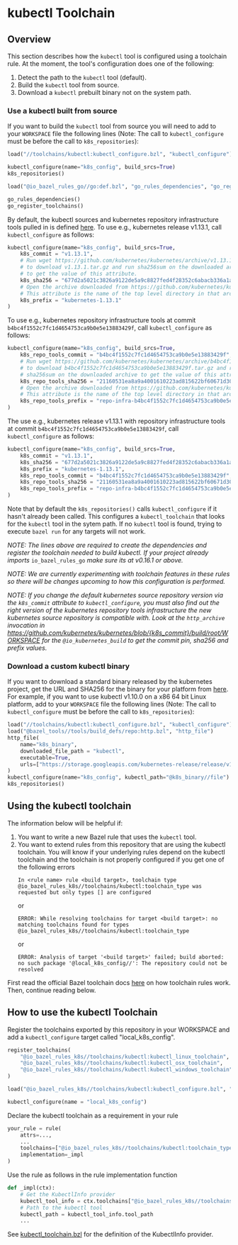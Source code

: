 # kubectl Toolchain

## Overview
This section describes how the `kubectl` tool is configured using a toolchain
rule. At the moment, the tool's configuration does one of the following:

1. Detect the path to the `kubectl` tool (default).
2. Build the `kubectl` tool from source.
3. Download a `kubectl` prebuilt binary not on the system path.

### Use a kubectl built from source
If you want to build the `kubectl` tool from source you will
need to add to your `WORKSPACE` file the following lines (Note:
The call to `kubectl_configure` must be before the call to
`k8s_repositories`):

```python
load("//toolchains/kubectl:kubectl_configure.bzl", "kubectl_configure")

kubectl_configure(name="k8s_config", build_srcs=True)
k8s_repositories()

load("@io_bazel_rules_go//go:def.bzl", "go_rules_dependencies", "go_register_toolchains")

go_rules_dependencies()
go_register_toolchains()
```

By default, the kubectl sources and kubernetes repository infrastructure tools
pulled in is defined [here](defaults.bzl). To use e.g., kubernetes release
v1.13.1, call `kubectl_configure` as follows:

```python
kubectl_configure(mame="k8s_config", build_srcs=True,
    k8s_commit = "v1.13.1",
    # Run wget https://github.com/kubernetes/kubernetes/archive/v1.13.1.tar.gz
    # to download v1.13.1.tar.gz and run sha256sum on the downloaded archive
    # to get the value of this attribute.
    k8s_sha256 = "677d2a5021c3826a9122de5a9c8827fed4f28352c6abacb336a1a5a007e434b7",
    # Open the archive downloaded from https://github.com/kubernetes/kubernetes/archive/v1.13.1.tar.gz.
    # This attribute is the name of the top level directory in that archive.
    k8s_prefix = "kubernetes-1.13.1"
)
```

To use e.g., kubernetes repository infrastructure tools at commit
`b4bc4f1552c7fc1d4654753ca9b0e5e13883429f`, call `kubectl_configure` as follows:

```python
kubectl_configure(mame="k8s_config", build_srcs=True,
    k8s_repo_tools_commit = "b4bc4f1552c7fc1d4654753ca9b0e5e13883429f",
    # Run wget https://github.com/kubernetes/kubernetes/archive/b4bc4f1552c7fc1d4654753ca9b0e5e13883429f.tar.gz
    # to download b4bc4f1552c7fc1d4654753ca9b0e5e13883429f.tar.gz and run
    # sha256sum on the downloaded archive to get the value of this attribute.
    k8s_repo_tools_sha256 = "21160531ea8a9a4001610223ad815622bf60671d308988c7057168a495a7e2e8",
    # Open the archive downloaded from https://github.com/kubernetes/kubernetes/archive/b4bc4f1552c7fc1d4654753ca9b0e5e13883429f.tar.gz
    # This attribute is the name of the top level directory in that archive.
    k8s_repo_tools_prefix = "repo-infra-b4bc4f1552c7fc1d4654753ca9b0e5e13883429f"
)
```

The use e.g., kubernetes release v1.13.1 with repository infrastructure tools
at commit `b4bc4f1552c7fc1d4654753ca9b0e5e13883429f`, call `kubectl_configure`
as follows:

```python
kubectl_configure(mame="k8s_config", build_srcs=True,
    k8s_commit = "v1.13.1",
    k8s_sha256 = "677d2a5021c3826a9122de5a9c8827fed4f28352c6abacb336a1a5a007e434b7",
    k8s_prefix = "kubernetes-1.13.1",
    k8s_repo_tools_commit = "b4bc4f1552c7fc1d4654753ca9b0e5e13883429f",
    k8s_repo_tools_sha256 = "21160531ea8a9a4001610223ad815622bf60671d308988c7057168a495a7e2e8",
    k8s_repo_tools_prefix = "repo-infra-b4bc4f1552c7fc1d4654753ca9b0e5e13883429f"
)
```

Note that by default the `k8s_repositories()` calls `kubectl_configure` if it
hasn't already been called. This configures a `kubectl_toolchain` that looks for
the `kubectl` tool in the sytem path. If no `kubectl` tool is found, trying to
execute `bazel run` for any targets will not work.

*NOTE: The lines above are required to create the dependencies and register
the toolchain needed to build kubectl. If your project already imports*
`io_bazel_rules_go` *make sure its at v0.16.1 or above.*

*NOTE: We are currently experimenting with toolchain features in these rules
so there will be changes upcoming to how this configuration is performed.*

*NOTE: If you change the default kubernetes source repository version via the
`k8s_commit` attribute to `kubectl_configure`, you must also find out the right
version of the kubernetes repository tools infrastructure the new kubernetes
source repository is compatible with. Look at the `http_archive` invocation in
https://github.com/kubernetes/kubernetes/blob/{k8s_commit}/build/root/WORKSPACE
for the `@io_kubernetes_build` to get the commit pin, sha256 and prefix values.*

### Download a custom kubectl binary

If you want to download a standard binary released by the kubernetes project,
get the URL and SHA256 for the binary for your platform from [here](https://kubernetes.io/docs/tasks/tools/install-kubectl/#install-kubectl-binary-using-curl).
For example, if you want to use kubectl v1.10.0 on a x86 64 bit Linux platform,
add to your `WORKSPACE` file the following lines (Note: The call to
`kubectl_configure` must be before the  call to `k8s_repositories`):

```python
load("//toolchains/kubectl:kubectl_configure.bzl", "kubectl_configure")
load("@bazel_tools//tools/build_defs/repo:http.bzl", "http_file")
http_file(
    name="k8s_binary",
    downloaded_file_path = "kubectl",
    executable=True,
    urls=["https://storage.googleapis.com/kubernetes-release/release/v1.10.0/bin/linux/amd64/kubectl"],
)
kubectl_configure(name="k8s_config", kubectl_path="@k8s_binary//file")
k8s_repositories()
```



## Using the kubectl toolchain

The information below will be helpful if:

1. You want to write a new Bazel rule that uses the `kubectl` tool.
2. You want to extend rules from this repository that are using the kubectl
toolchain. You will know if your underlying rules depend on the kubectl
toolchain and the toolchain is not properly configured if you get one of the
following errors
   ```
   In <rule name> rule <build target>, toolchain type
   @io_bazel_rules_k8s//toolchains/kubectl:toolchain_type was requested but only types [] are configured
   ```
   or
   ```
   ERROR: While resolving toolchains for target <build target>: no matching toolchains found for types @io_bazel_rules_k8s//toolchains/kubectl:toolchain_type
   ```
   or
   ```
   ERROR: Analysis of target '<build target>' failed; build aborted: no such package '@local_k8s_config//': The repository could not be resolved
   ```
First read the official Bazel toolchain docs
[here](https://docs.bazel.build/versions/master/toolchains.html) on how
toolchain rules work. Then, continue reading below.

## How to use the kubectl Toolchain
Register the toolchains exported by this repository in your WORKSPACE and add a
`kubectl_configure` target called "local_k8s_config".
```python
register_toolchains(
    "@io_bazel_rules_k8s//toolchains/kubectl:kubectl_linux_toolchain",
    "@io_bazel_rules_k8s//toolchains/kubectl:kubectl_osx_toolchain",
    "@io_bazel_rules_k8s//toolchains/kubectl:kubectl_windows_toolchain",
)

load("@io_bazel_rules_k8s//toolchains/kubectl:kubectl_configure.bzl", "kubectl_configure")

kubectl_configure(name = "local_k8s_config")
```

Declare the kubectl toolchain as a requirement in your rule
```python
your_rule = rule(
    attrs=...,
    ...
    toolchains=["@io_bazel_rules_k8s//toolchains/kubectl:toolchain_type"],
    implementation=_impl
)
```

Use the rule as follows in the rule implementation function
```python
def _impl(ctx):
    # Get the KubectlInfo provider
    kubectl_tool_info = ctx.toolchains["@io_bazel_rules_k8s//toolchains/kubectl:toolchain_type"].kubectlinfo
    # Path to the kubectl tool
    kubectl_path = kubectl_tool_info.tool_path
    ...
```
See [kubectl_toolchain.bzl](kubectl_toolchain.bzl) for the definition of the
KubectlInfo provider.
